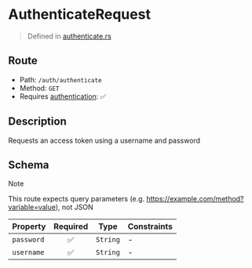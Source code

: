 # AuthenticateRequest
> Defined in [authenticate.rs](../../../../../interface/src/interface/routes/auth/authenticate.rs)

## Route
- Path: `/auth/authenticate`
- Method: `GET`
- Requires [authentication](../../../../Flows/Authentication%20Flow.md): ✅

## Description
Requests an access token using a username and password

## Schema
> [!NOTE]
> This route expects query parameters (e.g. https://example.com/method?variable=value), not JSON

| Property | Required | Type | Constraints |
| --- | :---: | --- | --- |
| `password` | ✅ | `String` |  -  |
| `username` | ✅ | `String` |  -  |


